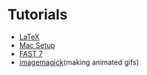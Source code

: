 # Tutorials

- [LaTeX](latex.md)
- [Mac Setup](macsetup.md)
- [FAST 7](fast7.md)
- [imagemagick](imagemagick.md)(making animated gifs)

